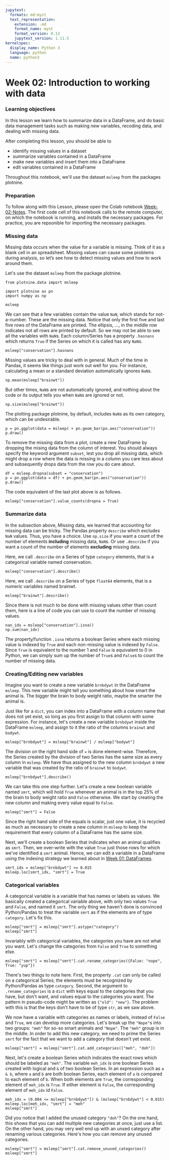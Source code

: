 ```yaml
---
jupytext:
  formats: md:myst
  text_representation:
    extension: .md
    format_name: myst
    format_version: 0.13
    jupytext_version: 1.11.5
kernelspec:
  display_name: Python 3
  language: python
  name: python3
---
```


# Week 02: Introduction to working with data

### Learning objectives

In this lesson we learn how to summarize data in a DataFrame, and do basic data
management tasks such as making new variables, recoding data, and dealing with
missing data.

After completing this lesson, you should be able to

* identify missing values in a dataset
* summarize variables contained in a DataFrame
* make new variables and insert them into a DataFrame
* edit variables contained in a DataFrame

Throughout this notebook, we'll use the dataset `msleep` from the packages
plotnine.

### Preparation

To follow along with this Lesson, please open the Colab notebook
[Week-02-Notes](#TODO).  The first code cell of this notebook calls to
the remote computer, on which the notebook is running, and installs
the necessary packages.  For practice, you are repsonible for
importing the necessary packages.

### Missing data

Missing data occurs when the value for a variable is missing.  Think
of it as a blank cell in an spreadsheet.  Missing values can cause
some problems during analysis, so let’s see how to detect missing
values and how to work around them.

Let's use the dataset `msleep` from the package plotnine.

```{code-cell}
from plotnine.data import msleep

import plotnine as pn
import numpy as np

msleep
```

We can see that a few variables contain the value `NaN`, which stands for
not-a-number.  These are the missing data.  Notice that only the first
five and last five rows of the DataFrame are printed.  The ellipsis,
..., in the middle row indicates not all rows are printed by default.
So we may not be able to see all the variables with `NaN`s.  Each
column/Series has a property `.hasnans` which returns `True` if the
Series on which it is called has any `NaN`s.

```{code-cell}
msleep["conservation"].hasnans
```

Missing values are tricky to deal with in general.  Much of the time
in Pandas, it seems like things just work out well for you.  For
instance, calculating a mean or a standard deviation automatically
ignores `NaN`s.

```{code-cell}
np.mean(msleep["brainwt"])
```

But other times, `NaN`s are not automatically ignored, and nothing
about the code or its output tells you when `NaN`s are ignored or not.

```{code-cell}
np.size(msleep["brainwt"])
```

The plotting package plotnine, by default, includes `NaN`s as its own category,
which can be undesirable.

```{code-cell}
p = pn.ggplot(data = msleep) + pn.geom_bar(pn.aes("conservation"))
p.draw()
```
To remove the missing data from a plot, create a new DataFrame by
dropping the mising data from the column of interest.  You should
always specify the keyword argument `subset`, lest you drop all
missing data, which might drop a row where the data is missing in a
column you care less about and subsequently drops data from the row
you do care about.

```{code-cell}
df = msleep.dropna(subset = "conservation")
p = pn.ggplot(data = df) + pn.geom_bar(pn.aes("conservation"))
p.draw()
```

The code equivalent of the last plot above is as follows.

```{code-cell}
msleep["conservation"].value_counts(dropna = True)
```

### Summarize data

In the subsection above, Missing data, we learned that accounting for
missing data can be tricky.  The Pandas property
`describe` which excludes `NaN` values.  Thus, you have a choice.  Use
`np.size` if you want a count of the number of elements **including**
missing data, `NaN`s.  Or use `.describe` if you want a count of the
number of elements **excluding** missing data.

Here, we call `.describe` on a Series of type `category` elements,
that is a categorical variable named conservation.

```{code-cell}
msleep["conservation"].describe()
```

Here, we call `.describe` on a Series of type `float64` elements, that
is a numeric variables named brainwt.

```{code-cell}
msleep["brainwt"].describe()
```

Since there is not much to be done with missing values other than
count them, here is a line of code you can use to count the number of
missing values.

```{code-cell}
nan_idx = msleep["conservation"].isna()
np.sum(nan_idx)
```

The property/function `.isna` returns a boolean Series where each
missing value is indexed by `True` and each non-missing value is
indexed by `False`.  Since `True` is equivalent to the number 1 and
`False` is equivalent to 0 in Python, we can simply sum up the number
of `True`s and `False`s to count the number of missing data.

### Creating/Editing new variables

Imagine you want to create a new variable `brnbdywt` in the DataFrame
`msleep`.  This new variable might tell you something about how smart
the animal is.  The bigger the brain to body weight ratio, maybe the
smarter the animal is.

Just like for a `dict`, you can index into a DataFrame with a column
name that does not yet exist, so long as you first assign to that
column with some expression.  For instance, let's create a new
variable `brnbdywt` inside the DataFrame `msleep`, and assign to it
the ratio of the columns `brainwt` and `bodywt`.

```{code-cell}
msleep["brnbdywt"] = msleep["brainwt"] / msleep["bodywt"]
```

The division on the right hand side of `=` is done element-wise.
Therefore, the Series created by the division of two Series has the
same size as every column in `msleep`.  We have thus assigned to the
new column `brnbdywt` a new variable that was created by the ratio of
`brainwt` to `bodywt`.

```{code-cell}
msleep["brnbdywt"].describe()
```

We can take this one step further.  Let's create a new boolean
variable named `smrt`, which will hold `True` whenever an animal is in
the top 25% of the brain to body weight ratio and `False` otherwise.
We start by creating the new column and making every value equal to
`False`.

```{code-cell}
msleep["smrt"] = False
```

Since the right hand side of the equals is scalar, just one
value, it is recycled as much as necessary to create a new column in
`msleep` to keep the requirement that every column of a DataFrame has
the same size.

Next, we'll create a boolean Series that indicates when an animal
qualifies as `smrt`.  Then, we over-write with the value `True` just
those rows for which we've identified a `smrt` animal.  Hence, we can
edit a variable in a DataFrame using the indexing strategy we learned
about in [Week 01: DataFrames](week-01-dataframes).

```{code-cell}
smrt_idx = msleep["brnbdywt"] >= 0.015
msleep.loc[smrt_idx, "smrt"] = True
```

### Categorical variables

A categorical variable is a variable that has names or labels as
values.  We basically created a categorical variable above, with only
two values `True` and `False`, and named it `smrt`.  The only thing we
haven't done is convinced Python/Pandas to treat the variable `smrt`
as if the elements are of type `category`.  Let's fix this.

```{code-cell}
msleep["smrt"] = msleep["smrt"].astype("category")
msleep["smrt"]
```

Invariably with categorical variables, the categories you have are
not what you want.  Let's change the categories from `False` and `True` to
something else.

```{code-cell}
msleep["smrt"] = msleep["smrt"].cat.rename_categories({False: "nope", True: "yup"})
```

There's two things to note here.  First, the property `.cat` can only
be called on a categorical Series; the elements must be recognized by
Python/Pandas as type `category`.  Second, the argument to
`.rename_categories` is a `dict` with keys equal to the categories
that you have, but don't want, and values equal to the categories you
want.  The pattern in pseudo-code might be written as `{"old":
"new"}`.  The problem with this is that the keys don't have to be of
type `str`, as we saw above.

We now have a variable with categories as names or labels,
instead of `False` and `True`, we can develop more categories.  Let's
break up the `"Nope"`s into two groups: `"meh"` for so-so smart
animals and `"Nope"`.  The `"meh"` group is in the middle.  In order
to add this new category, we need to prime the Series `smrt` for the
fact that we want to add a category that doesn't yet exist.

```{code-cell}
msleep["smrt"] = msleep["smrt"].cat.add_categories(["meh", "doh"])
```

Next, let's create a boolean Series which indicates the exact rows
which should be labeled as `"meh"`.  The variable `meh_idx` is one
boolean Series created with logical and `&` of two boolean Series.  In
an expression such as `a & b`, where `a` and `b` are both boolean
Series, each element of `a` is compared to each element of `b`.  When
both elements are `True`, the corresponding element of `meh_idx` is
`True`.  If either element is `False`, the corresponding element of
`meh_idx` id `False`.

```{code-cell}
meh_idx = (0.004 <= msleep["brnbdywt"]) & (msleep["brnbdywt"] < 0.015)
msleep.loc[meh_idx, "smrt"] = "meh"
msleep["smrt"]
```

Did you notice that I added the unused category `"doh"`?  On the
one hand, this shows that you can add multiple new categories at once,
just use a list.  On the other hand, you may very well end up with an
unsed category after renaming various categories.  Here's how you can
remove any unused categories.

```{code-cell}
msleep["smrt"] = msleep["smrt"].cat.remove_unused_categories()
msleep["smrt"]
```
